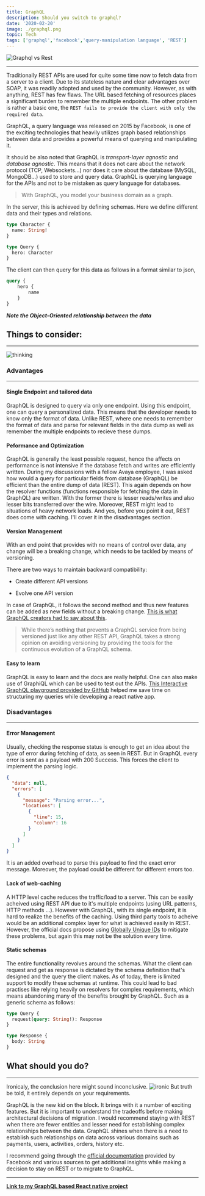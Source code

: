 ```yaml
---
title: GraphQL
description: Should you switch to graphql?
date: '2020-02-20'
image: ./graphql.png
topic: Tech
tags: ['graphql','facebook','query-manipulation language', 'REST']
---
```


![Graphql vs Rest](./graphqlvsrest.png)

---

Traditionally REST APIs are used for quite some time now to fetch data from a server to a client. Due to its stateless nature and clear advantages over SOAP, it was readily adopted and used by the community. However, as with anything, REST has few flaws. The URL based fetching of resources places a significant burden to remember the multiple endpoints. The other problem is rather a basic one, the `REST fails to provide the client with only the required data`.

GraphQL, a query language was released on 2015 by Facebook, is one of the exciting technologies that heavily utilizes graph based relationships between data and provides a  powerful means of querying and manipulating it.

It should be also noted that GraphQL is _transport-layer agnostic_ and _database agnostic_. This means that it does not care about the network protocol (TCP, Websockets...) nor does it care about the database (MySQL, MongoDB...) used to store and query data. GraphQL is querying language for the APIs and not to be mistaken as query language for databases.

> With GraphQL, you model your business domain as a graph.

In the server, this is achieved by defining schemas. Here we define different data and their types and relations.

```graphql
type Character {
  name: String!
}

type Query {
  hero: Character
}
```

The client can then query for this data as follows in a format similar to json,

```graphql
query {
    hero {
        name
    }
}
```

***Note the Object-Oriented relationship between the data***

## Things to consider:

---
![thinking](./thinking.webp)

### Advantages
---
#### Single Endpoint and tailored data

GraphQL is designed to query via only one endpoint. Using this endpoint, one can query a personalized data. This means that the developer needs to know only the format of data. Unlike REST, where one needs to remember the format of data and parse for relevant fields in the data dump as well as remember the multiple endpoints to recieve these dumps.

#### Peformance and Optimization

GraphQL is generally the least possible request, hence the affects on performance is not intensive if the database fetch and writes are efficiently written. During my discussions with a fellow Avaya employee, I was asked how would a query for particular fields from database (GraphQL) be efficient than the entire dump of data (REST). This again depends on how the resolver functions (functions responsible for fetching the data in GraphQL) are written. With the former there is lesser reads/writes and also lesser bits transferred over the wire. Moreover, REST might lead to situations of heavy network loads. And yes, before you point it out, REST does come with caching. I'll cover it in the disadvantages section.

#### Version Management

With an end point that provides with no means of control over data, any change will be a breaking change, which needs to be tackled by means of versioning.

There are two ways to maintain backward compatibility:

* Create different API versions

* Evolve one API version

In case of GraphQL, it follows the second method and thus new features can be added as new fields without a breaking change. [This is what GraphQL creators had to say about this](https://graphql.org/learn/best-practices/#versioning).

> While there’s nothing that prevents a GraphQL service from being versioned just like any other REST API, GraphQL takes a strong opinion on avoiding versioning by providing the tools for the continuous evolution of a GraphQL schema.

#### Easy to learn

GraphQL is easy to learn and the docs are really helpful. One can also make use of GraphiQL which can be used to test out the APIs. [This Interactive GraphQL playground provided by GitHub](https://developer.github.com/v4/explorer/) helped me save time on structuring my queries while developing a react native app.

### Disadvantages
---
#### Error Management

Usually, checking the response status is enough to get an idea about the type of error during fetching of data, as seen in REST. But in GraphQL every error is sent as a payload with 200 Success. This forces the client to implement the parsing logic.

```json
{
  "data": null,
  "errors": [
    {
      "message": "Parsing error...",
      "locations": [
        {
          "line": 15,
          "column": 16
        }
      ]
    }
  ]
}
```

It is an added overhead to parse this payload to find the exact error message. Moreover, the payload could be different for different errors too.

#### Lack of web-caching

A HTTP level cache reduces the traffic/load to a server. This can be easily acheived using REST API due to it's multiple endpoints (using URL patterns, HTTP methods ...). However with GraphQL, with its single endpoint, it is hard to realize the benefits of the caching. Using third party tools to acheive would be an additional complex layer for what is achieved easily in REST. However, the official docs propose using [Globally Unique IDs](https://graphql.org/learn/caching/#globally-unique-ids) to mitigate these problems, but again this may not be the solution every time.

#### Static schemas

The entire functionality revolves around the schemas. What the client can request and get as response is dictated by the schema definition that's designed and the query the client makes. As of today, there is limited support to modify these schemas at runtime. This could lead to bad practises like relying heavily on resolvers for complex requirements, which means abandoning many of the benefits brought by GraphQL. Such as a generic schema as follows:

```graphql
type Query {
  request(query: String!): Response
}

type Response {
  body: String
}
```

## What should you do?

---
Ironicaly, the conclusion here might sound inconclusive.
![ironic](dont-know.gif)
But truth be told, it entirely depends on your requirements.

GraphQL is the new kid on the block. It brings with it a number of exciting features. But it is important to understand the tradeoffs before making architectural decisions of migration. I would recommend staying with REST when there are fewer entities and lesser need for establishing complex relationships between the data. GraphQL shines when there is a need to establish such relationships on data across various domains such as payments, users, activities, orders, history etc.

I recommend going through the [official documentation](https://graphql.org/learn/) provided by Facebook and various sources to get additional insights while making a decision to stay on REST or to migrate to GraphQL.


---

**[Link to my GraphQL based React native project](https://github.com/JoyTerence/GithubTriage)**
